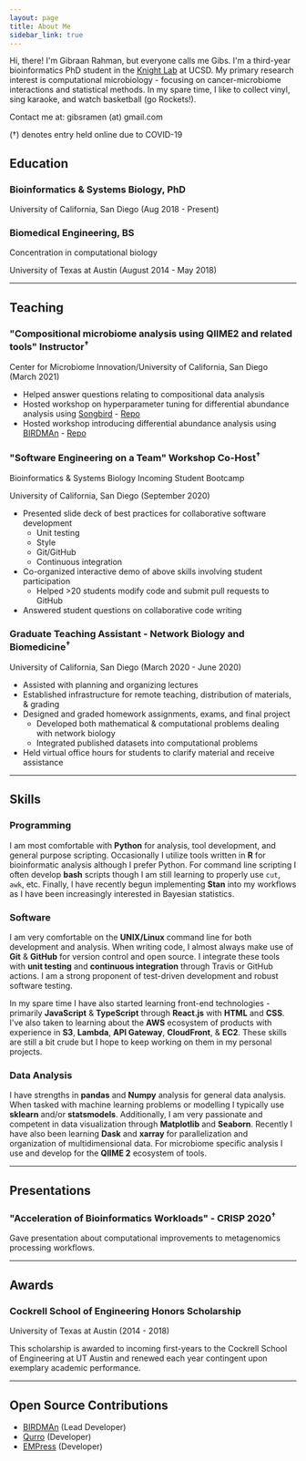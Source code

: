 ```yaml
---
layout: page
title: About Me
sidebar_link: true
---
```


Hi, there! I'm Gibraan Rahman, but everyone calls me Gibs.
I'm a third-year bioinformatics PhD student in the [Knight Lab](https://knightlab.ucsd.edu/) at UCSD.
My primary research interest is computational microbiology - focusing on cancer-microbiome interactions and statistical methods.
In my spare time, I like to collect vinyl, sing karaoke, and watch basketball (go Rockets!).

Contact me at: gibsramen (at) gmail.com

(†) denotes entry held online due to COVID-19

## Education

### Bioinformatics & Systems Biology, PhD

University of California, San Diego (Aug 2018 - Present)

### Biomedical Engineering, BS

Concentration in computational biology

University of Texas at Austin (August 2014 - May 2018)

---

## Teaching

### "Compositional microbiome analysis using QIIME2 and related tools" Instructor<sup>†</sup>

Center for Microbiome Innovation/University of California, San Diego (March 2021)

* Helped answer questions relating to compositional data analysis
* Hosted workshop on hyperparameter tuning for differential abundance analysis using [Songbird](https://github.com/biocore/songbird) - [Repo](https://github.com/gibsramen/parameterizing-songbird-demo)
* Hosted workshop introducing differential abundance analysis using [BIRDMAn](https://github.com/gibsramen/BIRDMAn) - [Repo](https://github.com/gibsramen/BIRDMAn-demo)

### "Software Engineering on a Team" Workshop Co-Host<sup>†</sup>

Bioinformatics & Systems Biology Incoming Student Bootcamp

University of California, San Diego (September 2020)

* Presented slide deck of best practices for collaborative software development
    * Unit testing
    * Style
    * Git/GitHub
    * Continuous integration
* Co-organized interactive demo of above skills involving student participation
    * Helped >20 students modify code and submit pull requests to GitHub
* Answered student questions on collaborative code writing

### Graduate Teaching Assistant - Network Biology and Biomedicine<sup>†</sup>

University of California, San Diego (March 2020 - June 2020)

* Assisted with planning and organizing lectures
* Established infrastructure for remote teaching, distribution of materials, & grading
* Designed and graded homework assignments, exams, and final project
    * Developed both mathematical & computational problems dealing with network biology
    * Integrated published datasets into computational problems
* Held virtual office hours for students to clarify material and receive assistance

---

## Skills

### Programming

I am most comfortable with **Python** for analysis, tool development, and general purpose scripting.
Occasionally I utilize tools written in **R** for bioinformatic analysis although I prefer Python.
For command line scripting I often develop **bash** scripts though I am still learning to properly use `cut`, `awk`, etc.
Finally, I have recently begun implementing **Stan** into my workflows as I have been increasingly interested in Bayesian statistics.

### Software

I am very comfortable on the **UNIX/Linux** command line for both development and analysis.
When writing code, I almost always make use of **Git** & **GitHub** for version control and open source.
I integrate these tools with **unit testing** and **continuous integration** through Travis or GitHub actions.
I am a strong proponent of test-driven development and robust software testing.

In my spare time I have also started learning front-end technologies - primarily **JavaScript** & **TypeScript** through **React.js** with **HTML** and **CSS**.
I've also taken to learning about the **AWS** ecosystem of products with experience in **S3**, **Lambda**, **API Gateway**, **CloudFront**, & **EC2**.
These skills are still a bit crude but I hope to keep working on them in my personal projects.

### Data Analysis

I have strengths in **pandas** and **Numpy** analysis for general data analysis.
When tasked with machine learning problems or modelling I typically use **sklearn** and/or **statsmodels**.
Additionally, I am very passionate and competent in data visualization through **Matplotlib** and **Seaborn**.
Recently I have also been learning **Dask** and **xarray** for parallelization and organization of multidimensional data.
For microbiome specific analysis I use and develop for the **QIIME 2** ecosystem of tools.

---

## Presentations

### "Acceleration of Bioinformatics Workloads" - CRISP 2020<sup>†</sup>

Gave presentation about computational improvements to metagenomics processing workflows.

---

## Awards

### Cockrell School of Engineering Honors Scholarship

University of Texas at Austin (2014 - 2018)

This scholarship is awarded to incoming first-years to the Cockrell School of Engineering at UT Austin and renewed each year contingent upon exemplary academic performance.

---

## Open Source Contributions

* [BIRDMAn](https://github.com/gibsramen/parameterizing-songbird-demo) (Lead Developer)
* [Qurro](https://github.com/biocore/qurro) (Developer)
* [EMPress](https://github.com/biocore/empress) (Developer)
